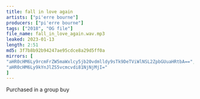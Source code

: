 ```yaml
---
title: fall in love again
artists: ["pi'erre bourne"]
producers: ["pi'erre bourne"]
tags: ["2018", "OG file"]
file_name: fall_in_love_again.wav.mp3
leaked: 2023-01-13
length: 2:51
md5: 3f7b8b92b94247ae95cdce8a29d5ff0a
mirrors: [
"aHR0cHM6Ly9rcmFrZW5maWxlcy5jb20vdmlldy9sTk9DeTViWlNSL2ZpbGUuaHRtbA==",
"aHR0cHM6Ly9kYnJlZS5vcmcvdi81NjNjMjI="
]
---
```

Purchased in a group buy
